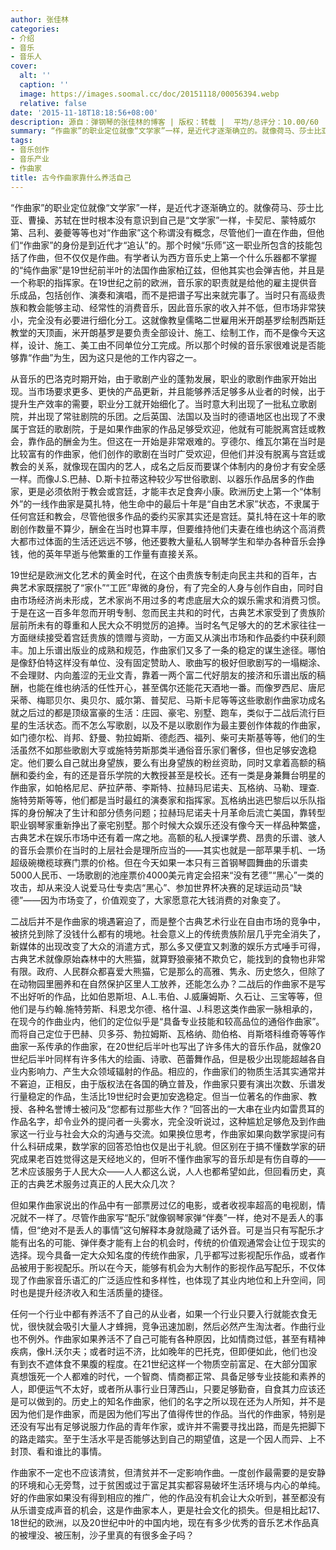 ```yaml
---
author: 张佳林
categories:
- 介绍
- 音乐
- 音乐人
cover:
  alt: ''
  caption: ''
  image: https://images.soomal.cc/doc/20151118/00056394.webp
  relative: false
date: '2015-11-18T18:18:56+08:00'
description: 源自：弹钢琴的张佳林的博客 | 版权：转载 |  平均/总评分：10.00/60
summary: “作曲家”的职业定位就像“文学家”一样，是近代才逐渐确立的。就像荷马、莎士比亚、曹操、苏轼在世时根本没有意识到自己是“文学家”一样，卡契尼、蒙特威尔第、吕利、姜夔等等也对“作曲家”这个称谓没有概念，尽管他们一直在作曲，但他们“作曲家”的身份是到近代才“追认”的……
tags:
- 音乐创作
- 音乐产业
- 作曲家
title: 古今作曲家靠什么养活自己
---
```


“作曲家”的职业定位就像“文学家”一样，是近代才逐渐确立的。就像荷马、莎士比亚、曹操、苏轼在世时根本没有意识到自己是“文学家”一样，卡契尼、蒙特威尔第、吕利、姜夔等等也对“作曲家”这个称谓没有概念，尽管他们一直在作曲，但他们“作曲家”的身份是到近代才“追认”的。那个时候“乐师”这一职业所包含的技能包括了作曲，但不仅仅是作曲。有学者认为西方音乐史上第一个什么乐器都不掌握的“纯作曲家”是19世纪前半叶的法国作曲家柏辽兹，但他其实也会弹吉他，并且是一个称职的指挥家。在19世纪之前的欧洲，音乐家的职责就是给他的雇主提供音乐成品，包括创作、演奏和演唱，而不是把谱子写出来就完事了。当时只有高级贵族和教会能够主动、经常性的消费音乐，因此音乐家的收入并不低，但市场非常狭小，完全没有必要进行细化分工。这就像教皇儒略二世雇用米开朗基罗绘制西斯廷教堂的天顶画，米开朗基罗是要负责全部设计、施工、绘制工作，而不是像今天这样，设计、施工、美工由不同单位分工完成。所以那个时候的音乐家很难说是否能够靠“作曲”为生，因为这只是他的工作内容之一。

从音乐的巴洛克时期开始，由于歌剧产业的蓬勃发展，职业的歌剧作曲家开始出现。当市场要求更多、更快的产品更新，并且能够养活足够多从业者的时候，出于提升生产效率的需要，职业分工就开始细化了。当时意大利出现了一批私立歌剧院，并出现了常驻剧院的乐团。之后英国、法国以及当时的德语地区也出现了不隶属于宫廷的歌剧院，于是如果作曲家的作品足够受欢迎，他就有可能脱离宫廷或教会，靠作品的酬金为生。但这在一开始是非常艰难的。亨德尔、维瓦尔第在当时是比较富有的作曲家，他们创作的歌剧在当时广受欢迎，但他们并没有脱离与宫廷或教会的关系，就像现在国内的艺人，成名之后反而要谋个体制内的身份才有安全感一样。而像J.S.巴赫、D.斯卡拉蒂这种较少写世俗歌剧、以器乐作品居多的作曲家，更是必须依附于教会或宫廷，才能丰衣足食奔小康。欧洲历史上第一个“体制外”的一线作曲家是莫扎特，他生命中的最后十年是“自由艺术家”状态，不隶属于任何宫廷和教会，尽管他很多作品的委约买家其实还是宫廷。莫扎特在这十年的歌剧创作数量不算少，酬金在当时也算丰厚，但要维持他们夫妻在维也纳这个高消费大都市过体面的生活还远远不够，他还要教大量私人钢琴学生和举办各种音乐会挣钱，他的英年早逝与他繁重的工作量有直接关系。

19世纪是欧洲文化艺术的黄金时代，在这个由贵族专制走向民主共和的百年，古典艺术家既摆脱了“家仆”“工匠”卑微的身份，有了完全的人身与创作自由，同时自由市场经济尚未形成，艺术家尚不用过多的考虑底层大众的娱乐需求和消费习惯。于是在这一百多年忽而开明专制、忽而民主共和的时代，古典艺术家受到了贵族阶层前所未有的尊重和人民大众不明觉厉的追捧。当时名气足够大的的艺术家往往一方面继续接受着宫廷贵族的馈赠与资助，一方面又从演出市场和作品委约中获利颇丰。加上乐谱出版业的成熟和规范，作曲家们又多了一条的稳定的谋生途径。哪怕是像舒伯特这样没有单位、没有固定赞助人、歌曲写的极好但歌剧写的一塌糊涂、不会理财、内向羞涩的无业文青，靠着一两个富二代好朋友的接济和乐谱出版的稿酬，也能在维也纳活的任性开心，甚至偶尔还能花天酒地一番。而像罗西尼、唐尼采蒂、梅耶贝尔、奥贝尔、威尔第、普契尼、马斯卡尼等等这些歌剧作曲家功成名就之后过的都是顶级富豪的生活：庄园、豪宅、别墅、跑车，类似于二战后流行巨星的生活状态。而不怎么写歌剧，以及不是以歌剧作为最主要创作体裁的作曲家，如门德尔松、肖邦、舒曼、勃拉姆斯、德彪西、福列、柴可夫斯基等等，他们的生活虽然不如那些歌剧大亨或施特劳斯那类半通俗音乐家们奢侈，但也足够安逸稳定。他们要么自己就出身望族，要么有出身望族的粉丝资助，同时又拿着高额的稿酬和委约金，有的还是音乐学院的大教授甚至是校长。还有一类是身兼舞台明星的作曲家，如帕格尼尼、萨拉萨蒂、李斯特、拉赫玛尼诺夫、瓦格纳、马勒、理查.施特劳斯等等，他们都是当时最红的演奏家和指挥家。瓦格纳出逃巴黎后以乐队指挥的身份解决了生计和部分债务问题；拉赫玛尼诺夫十月革命后流亡美国，靠转型职业钢琴家重新挣出了豪宅别墅。那个时候大众娱乐还没有像今天一样品种繁盛，古典艺术在娱乐市场中还有着一席之地。高额的私人授课学费、昂贵的乐谱、骇人的音乐会票价在当时的上层社会是理所应当的――其实也就是一部苹果手机、一场超级碗橄榄球赛门票的价格。但在今天如果一本只有三首钢琴圆舞曲的乐谱卖5000人民币、一场歌剧的池座票价4000美元肯定会招来“没有艺德”“黑心”一类的攻击，却从来没人说爱马仕专卖店“黑心”、参加世界杯决赛的足球运动员“缺德”――因为市场变了，价值观变了，大家愿意花大钱消费的对象变了。

二战后并不是作曲家的境遇窘迫了，而是整个古典艺术行业在自由市场的竞争中，被挤兑到除了没钱什么都有的境地。社会意义上的传统贵族阶层几乎完全消失了，新媒体的出现改变了大众的消遣方式，那么多又便宜又刺激的娱乐方式唾手可得，古典艺术就像原始森林中的大熊猫，就算野狼豪猪不欺负它，能找到的食物也非常有限。政府、人民群众都喜爱大熊猫，它是那么的高雅、隽永、历史悠久，但除了在动物园里圈养和在自然保护区里人工放养，还能怎么办？二战后的作曲家不是写不出好听的作品，比如伯恩斯坦、A.L.韦伯、J.威廉姆斯、久石让、三宝等等，但他们是与约翰.施特劳斯、科恩戈尔德、格什温、J.科恩这类作曲家一脉相承的，在现今的作曲业内，他们的定位似乎是“具备专业技能和较高品位的通俗作曲家”。而将自己定位于巴赫、贝多芬、勃拉姆斯、瓦格纳、勋伯格、肖斯塔科维奇等等作曲家一系传承的作曲家，在20世纪后半叶也写出了许多伟大的音乐作品，就像20世纪后半叶同样有许多伟大的绘画、诗歌、芭蕾舞作品，但是极少出现能超越各自业内影响力、产生大众领域辐射的作品。相应的，作曲家们的物质生活其实通常并不窘迫，正相反，由于版权法在各国的确立普及，作曲家只要有演出次数、乐谱发行量稳定的作品，生活比19世纪时会更加安逸稳定。但当一位著名的作曲家、教授、各种名誉博士被问及“您都有过那些大作？”回答出的一大串在业内如雷贯耳的作品名字，却令业外的提问者一头雾水，完全没听说过，这种尴尬足够危及到作曲家这一行业与社会大众的沟通与交流。如果换位思考，作曲家如果向数学家提问有什么科研成果，数学家的回答恐怕也仅是出于礼貌。但区别在于搞不懂数学家的研究成果老百姓觉得这是天经地义的，但听不懂作曲家写的音乐却是有伤自尊的――艺术应该服务于人民大众――人人都这么说，人人也都希望如此，但回看历史，真正的古典艺术服务过真正的人民大众几次？

但如果作曲家说出的作品中有一部票房过亿的电影，或者收视率超高的电视剧，情况就不一样了。尽管作曲家写“配乐”就像钢琴家弹“伴奏”一样，绝对不是丢人的事情，但“绝对不是丢人的事情”这句解释本身就隐藏了话外音。可是当只有写配乐才能有出名的可能、弹伴奏才能有上台的机会时，传统的价值观通常会让位于现实的选择。现今具备一定大众知名度的传统作曲家，几乎都写过影视配乐作品，或者作品被用于影视配乐。所以在今天，能够有机会为大制作的影视作品写配乐，不仅体现了作曲家音乐语汇的广泛适应性和多样性，也体现了其业内地位和上升空间，同时也是提升经济收入和生活质量的捷径。

任何一个行业中都有养活不了自己的从业者，如果一个行业只要入行就能衣食无忧，很快就会吸引大量人才蜂拥，竞争迅速加剧，然后必然产生淘汰者。作曲行业也不例外。作曲家如果养活不了自己可能有各种原因，比如情商过低，甚至有精神疾病，像H.沃尔夫；或者时运不济，比如晚年的巴托克，但即便如此，他们也没有到衣不遮体食不果腹的程度。在21世纪这样一个物质空前富足、在大部分国家真想饿死一个人都难的时代，一个智商、情商都正常、具备足够专业技能和素养的人，即便运气不太好，或者所从事行业日薄西山，只要足够勤奋，自食其力应该还是可以做到的。历史上的知名作曲家，他们的名字之所以现在还为人所知，并不是因为他们是作曲家，而是因为他们写出了值得传世的作品。当代的作曲家，特别是还没有写出有足够说服力作品的青年作家，或许并不需要寻找出路，而是先把脚下的路走踏实。至于生活水平是否能够达到自己的期望值，这是一个因人而异、上不封顶、看和谁比的事情。

作曲家不一定也不应该清贫，但清贫并不一定影响作曲。一度创作最需要的是安静的环境和心无旁骛，过于贫困或过于富足其实都容易破坏生活环境与内心的单纯。好的作曲家如果没有得到相应的推广，他的作品没有机会让大众听到，甚至都没有从乐谱变成声音的机会，这是作曲家本人，更是社会文化的损失。但是相比起17、18世纪的欧洲，以及20世纪中叶的中国内地，现在有多少优秀的音乐艺术作品真的被埋没、被压制，沙子里真的有很多金子吗？